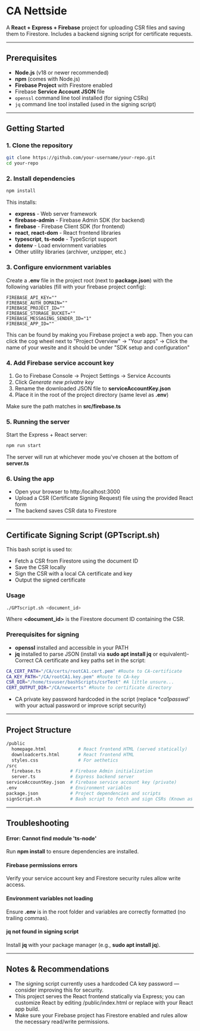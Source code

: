 # CA Nettside

A **React + Express + Firebase** project for uploading CSR files and saving them to Firestore. Includes a backend signing script for certificate requests.

---

## Prerequisites

- **Node.js** (v18 or newer recommended)  
- **npm** (comes with Node.js)  
- **Firebase Project** with Firestore enabled  
- Firebase **Service Account JSON** file  
- `openssl` command line tool installed (for signing CSRs)  
- `jq` command line tool installed (used in the signing script)  

---

## Getting Started

### 1. Clone the repository

```bash
git clone https://github.com/your-username/your-repo.git
cd your-repo
```

### 2. Install dependencies

```bash
npm install
```
This installs:
- **express** - Web server framework
- **firebase-admin** - Firebase Admin SDK (for backend)
- **firebase** - Firebase Client SDK (for frontend)
- **react**, **react-dom** - React frontend libraries
- **typescript**, **ts-node** - TypeScript support
- **dotenv** - Load enviornment variables
- Other utility libraries (archiver, unzipper, etc.)

### 3. Configure enviornment variables

Create a **.env** file in the project root (next to **package.json**) with the following variables (fill with your firebase project config):

```env
FIREBASE_API_KEY=""
FIREBASE_AUTH_DOMAIN=""
FIREBASE_PROJECT_ID=""
FIREBASE_STORAGE_BUCKET=""
FIREBASE_MESSAGING_SENDER_ID="1"
FIREBASE_APP_ID=""
```
This can be found by making you Firebase project a web app. Then you can click the cog wheel next to "Project Overview" -> "Your apps" -> Click the name of your wesite and it should be under "SDK setup and configuration"

### 4. Add Firebase service account key

1. Go to Firebase Console -> Project Settings -> Service Accounts
2. Click *Generate new privatre key*
3. Rename the downloaded JSON file to **serviceAccountKey.json**
4. Place it in the root of the project directory (same level as **.env**)

Make sure the path matches in **src/firebase.ts**

### 5. Running the server

Start the Express + React server:

```bash
npm run start
```

The server will run at whichever mode you've chosen at the bottom of **server.ts**

### 6. Using the app

- Open your browser to http:/localhost:3000
- Upload a CSR (Certificate Signing Request) file using the provided React form
- The backend saves CSR data to Firestore

--- 

## Certificate Signing Script (GPTscript.sh)

This bash script is used to:
- Fetch a CSR from Firestore using the document ID
- Save the CSR locally
- Sign the CSR with a local CA certificate and key
- Output the signed certificate

### Usage
```bash
./GPTscript.sh <document_id>
```

Where **<document_id>** is the Firestore document ID containing the CSR.


### Prerequisites for signing

- **openssl** installed and accessible in your PATH
- **jq** installed to parse JSON (install via **sudo apt install jq** or equivalent)- Correct CA certificate and key paths set in the script:

```bash
CA_CERT_PATH="/CA/certs/rootCA1.cert.pem" #Route to CA-certificate
CA_KEY_PATH="/CA/rootCA1.key.pem" #Route to CA-key
CSR_DIR="/home/tsvuser/bashScripts/csrTest" #A little unsure...
CERT_OUTPUT_DIR="/CA/newcerts" #Route to certificate directory
```

- CA private key password hardcoded in the script (replace **ca1passwd'* with your actual password or improve script security)

---

## Project Structure

```bash
/public
  homepage.html            # React frontend HTML (served statically)
  downloadcerts.html       # React frontend HTML
  styles.css               # For aethetics
/src
  firebase.ts           # Firebase Admin initialization
  server.ts             # Express backend server
serviceAccountKey.json  # Firebase service account key (private)
.env                    # Environment variables
package.json            # Project dependencies and scripts
signScript.sh           # Bash script to fetch and sign CSRs (Known as GPTscript in code, but signScript.sh is the same)
```

--- 

## Troubleshooting

#### Error: Cannot find module 'ts-node'
Run **npm install** to ensure dependencies are installed.

#### Firebase permissions errors
Verify your service account key and Firestore security rules allow write access.

#### Environment variables not loading
Ensure **.env** is in the root folder and variables are correctly formatted (no trailing commas).

#### **jq** not found in signing script
Install **jq** with your package manager (e.g., **sudo apt install jq**).

--- 
## Notes & Recommendations

- The signing script currently uses a hardcoded CA key password — consider improving this for security.
- This project serves the React frontend statically via Express; you can customize React by editing /public/index.html or replace with your React app build.
- Make sure your Firebase project has Firestore enabled and rules allow the necessary read/write permissions.
